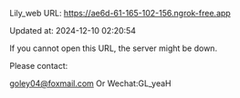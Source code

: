 Lily_web URL: https://ae6d-61-165-102-156.ngrok-free.app

Updated at: 2024-12-10 02:20:54

If you cannot open this URL, the server might be down.

Please contact: 

goley04@foxmail.com Or Wechat:GL_yeaH